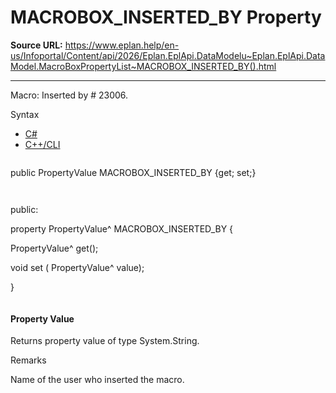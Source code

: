 # MACROBOX_INSERTED_BY Property

**Source URL:** https://www.eplan.help/en-us/Infoportal/Content/api/2026/Eplan.EplApi.DataModelu~Eplan.EplApi.DataModel.MacroBoxPropertyList~MACROBOX_INSERTED_BY().html

---

Macro: Inserted by # 23006.

Syntax

- [C#](#i-syntax-CS)
- [C++/CLI](#i-syntax-CPP2005)

```
```
public PropertyValue MACROBOX_INSERTED_BY {get; set;}
```
```

```
```
public:

property PropertyValue^ MACROBOX_INSERTED_BY {

   PropertyValue^ get();

   void set (    PropertyValue^ value);

}
```
```

#### Property Value

Returns property value of type System.String.

Remarks

Name of the user who inserted the macro.
